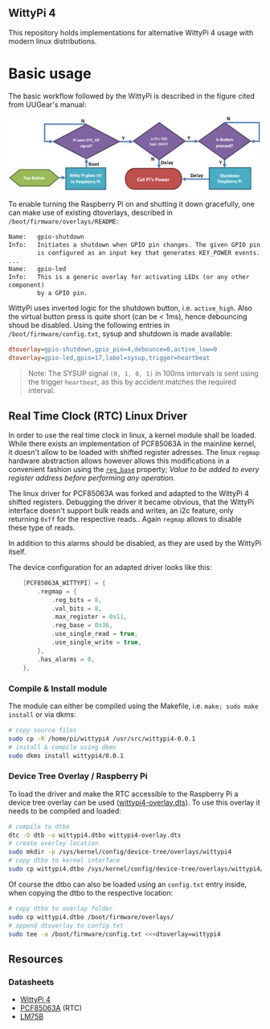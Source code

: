 WittyPi 4
---

This repository holds implementations for alternative WittyPi 4 usage with modern linux distributions.

# Basic usage

The basic workflow followed by the WittyPi is described in the figure cited from UUGear's manual:

![WittyPi basic workflow, as seen in UUGear's user manual, Chapter 4.](img/wittypi_workflow.jpg)

To enable turning the Raspberry Pi on and shutting it down gracefully, one can make use of existing dtoverlays, described in `/boot/firmware/overlays/README`:

```
Name:   gpio-shutdown
Info:   Initiates a shutdown when GPIO pin changes. The given GPIO pin
        is configured as an input key that generates KEY_POWER events.
...
Name:   gpio-led
Info:   This is a generic overlay for activating LEDs (or any other component)
        by a GPIO pin.
```

WittyPi uses inverted logic for the shutdown button, i.e. `active_high`. Also the virtual button press is quite short (can be < 1ms), hence debouncing shoud be disabled. Using the following entries in `/boot/firmware/config.txt`, sysup and shutdown is made available:

```ini
dtoverlay=gpio-shutdown,gpio_pin=4,debounce=0,active_low=0
dtoverlay=gpio-led,gpio=17,label=sysup,trigger=heartbeat
```

> Note: The SYSUP signal `(0, 1, 0, 1)` in 100ms intervals is sent using the trigger `heartbeat`, as this by accident matches the required interval. 

## Real Time Clock (RTC) Linux Driver

In order to use the real time clock in linux, a kernel module shall be loaded. While there exists an implementation of PCF85063A in the mainline kernel, it doesn't allow to be loaded with shifted register adresses. The linux `regmap` hardware abstraction allows however allows this modifications in a convenient fashion using the [`reg_base`](https://elixir.bootlin.com/linux/latest/source/include/linux/regmap.h#L260) property; *Value to be added to every register address before performing any operation.*

The linux driver for PCF85063A was forked and adapted to the WittyPi 4 shifted registers. Debugging the driver it became obvious, that the WittyPi interface doesn't support bulk reads and writes, an i2c feature, only returning `0xff` for the respective reads.. Again `regmap` allows to disable these type of reads. 

In addition to this alarms should be disabled, as they are used by the WittyPi itself.

The device configuration for an adapted driver looks like this:

```c
	[PCF85063A_WITTYPI] = {
		.regmap = {
			.reg_bits = 8,
			.val_bits = 8,
			.max_register = 0x11,
			.reg_base = 0x36,
			.use_single_read = true,
			.use_single_write = true,
		},
		.has_alarms = 0,
	},
```

### Compile & Install module

The module can either be compiled using the Makefile, i.e. `make; sudo make install` or via dkms:

```bash
# copy source files
sudo cp -R /home/pi/wittypi4 /usr/src/wittypi4-0.0.1
# install & compile using dkms
sudo dkms install wittypi4/0.0.1
```

### Device Tree Overlay / Raspberry Pi

To load the driver and make the RTC accessible to the Raspberry Pi a device tree overlay can be used ([wittypi4-overlay.dts](./wittypi4-overlay.dts)). To use this overlay it needs to be compiled and loaded:

```bash
# compile to dtbo 
dtc -O dtb -o wittypi4.dtbo wittypi4-overlay.dts
# create overlay location
sudo mkdir -p /sys/kernel/config/device-tree/overlays/wittypi4
# copy dtbo to kernel interface
sudo cp wittypi4.dtbo /sys/kernel/config/device-tree/overlays/wittypi4/dtbo
```

Of course the dtbo can also be loaded using an `config.txt` entry inside, when copying the dtbo to the respective location:

```bash
# copy dtbo to overlay folder
sudo cp wittypi4.dtbo /boot/firmware/overlays/
# append dtoverlay to config.txt
sudo tee -a /boot/firmware/config.txt <<<dtoverlay=wittypi4
```

## Resources

### Datasheets
- [WittyPi 4](https://www.uugear.com/doc/WittyPi4_UserManual.pdf)
- [PCF85063A](https://www.nxp.com/docs/en/data-sheet/PCF85063A.pdf) (RTC)
- [LM75B](https://www.ti.com/lit/ds/symlink/lm75b.pdf)

